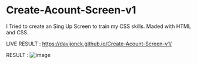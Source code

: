 # Create-Acount-Screen-v1
I Tried to create an Sing Up Screen to train my CSS skills.     Maded with HTML and CSS.

LIVE RESULT : https://davijonck.github.io/Create-Acount-Screen-v1/

RESULT : ![image](https://user-images.githubusercontent.com/17154364/163483717-99c357a9-1809-448c-8f91-1cfd76d6ae75.png)

